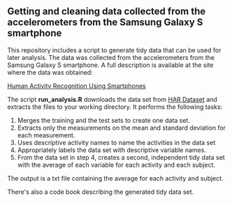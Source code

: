 ## Getting and cleaning data collected from the accelerometers from the Samsung Galaxy S smartphone

This repository includes a script to generate tidy data that can be used for later analysis. The data was collected from the accelerometers from the Samsung Galaxy S smartphone. A full description is available at the site where the data was obtained:

[Human Activity Recognition Using Smartphones](http://archive.ics.uci.edu/ml/datasets/Human+Activity+Recognition+Using+Smartphones)

The script **run_analysis.R** downloads the data set from [HAR Dataset](https://d396qusza40orc.cloudfront.net/getdata%2Fprojectfiles%2FUCI%20HAR%20Dataset.zip) and extracts the files to your working directory. It performs the following tasks:

1. Merges the training and the test sets to create one data set.
2. Extracts only the measurements on the mean and standard deviation for each measurement. 
3. Uses descriptive activity names to name the activities in the data set
4. Appropriately labels the data set with descriptive variable names. 
5. From the data set in step 4, creates a second, independent tidy data set with the average of each variable for each activity and each subject.

The output is a txt file containing the average for each activity and subject.

There's also a code book describing the generated tidy data set.


